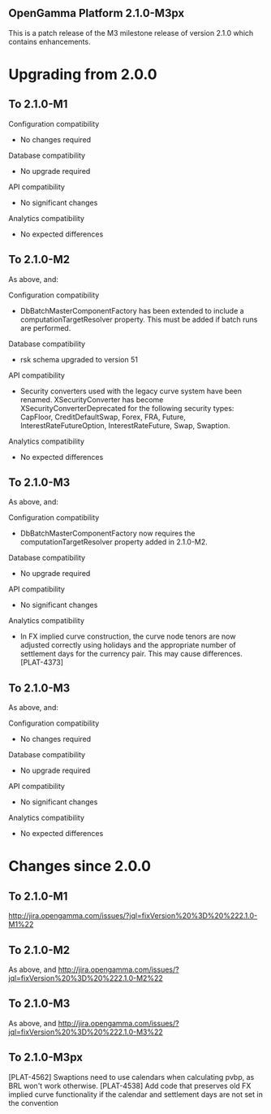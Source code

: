 OpenGamma Platform 2.1.0-M3px
---------------------------

This is a patch release of the M3 milestone release of version 2.1.0 which contains enhancements.


Upgrading from 2.0.0
====================

To 2.1.0-M1
-----------

Configuration compatibility
- No changes required

Database compatibility
- No upgrade required

API compatibility
- No significant changes

Analytics compatibility
- No expected differences

To 2.1.0-M2
-----------
As above, and:

Configuration compatibility
- DbBatchMasterComponentFactory has been extended to include a computationTargetResolver property. This must be added if batch runs are performed.

Database compatibility
- rsk schema upgraded to version 51

API compatibility
- Security converters used with the legacy curve system have been renamed. XSecurityConverter has become XSecurityConverterDeprecated for the following security types: CapFloor, CreditDefaultSwap, Forex, FRA, Future, InterestRateFutureOption, InterestRateFuture, Swap, Swaption.

Analytics compatibility
- No expected differences

To 2.1.0-M3
-----------
As above, and:

Configuration compatibility
- DbBatchMasterComponentFactory now requires the computationTargetResolver property added in 2.1.0-M2.

Database compatibility
- No upgrade required

API compatibility
- No significant changes

Analytics compatibility
- In FX implied curve construction, the curve node tenors are now adjusted correctly using holidays and the appropriate number of settlement days for the currency pair. This may cause differences. [PLAT-4373]

To 2.1.0-M3
-----------
As above, and:

Configuration compatibility
- No changes required

Database compatibility
- No upgrade required

API compatibility
- No significant changes

Analytics compatibility
- No expected differences



Changes since 2.0.0
===================

To 2.1.0-M1
-----------
http://jira.opengamma.com/issues/?jql=fixVersion%20%3D%20%222.1.0-M1%22

To 2.1.0-M2
-----------
As above, and http://jira.opengamma.com/issues/?jql=fixVersion%20%3D%20%222.1.0-M2%22

To 2.1.0-M3
-----------
As above, and http://jira.opengamma.com/issues/?jql=fixVersion%20%3D%20%222.1.0-M3%22

To 2.1.0-M3px
------------
 [PLAT-4562] Swaptions need to use calendars when calculating pvbp, as BRL won't work otherwise.
 [PLAT-4538] Add code that preserves old FX implied curve functionality if the calendar and settlement days are not set in the convention


